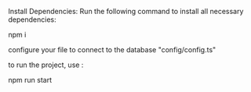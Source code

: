 Install Dependencies: Run the following command to install all necessary dependencies:

npm i

configure your file to connect to the database "config/config.ts"

to run the project, use :

npm run start
